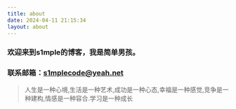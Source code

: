 ```yaml
---
title: about
date: 2024-04-11 21:15:34
layout: about
---
```


### 欢迎来到s1mple的博客，我是简单男孩。
### 联系邮箱：s1mplecode@yeah.net

> 人生是一种心境,生活是一种艺术,成功是一种心态,幸福是一种感觉,竞争是一种建构,情感是一种容合.学习是一种成长
